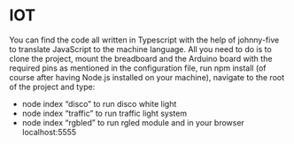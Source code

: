 # IOT

You can find the code all written in Typescript with the help of johnny-five to translate JavaScript to the machine language. All you need to do is to clone the project, mount the breadboard and the Arduino board with the required pins as mentioned in the configuration file, run npm install (of course after having Node.js installed on your machine), navigate to the root of the project and type:
 - node index “disco” to run disco white light
 - node index “traffic” to run traffic light system
 - node index “rgbled” to run rgled module and in your browser localhost:5555
